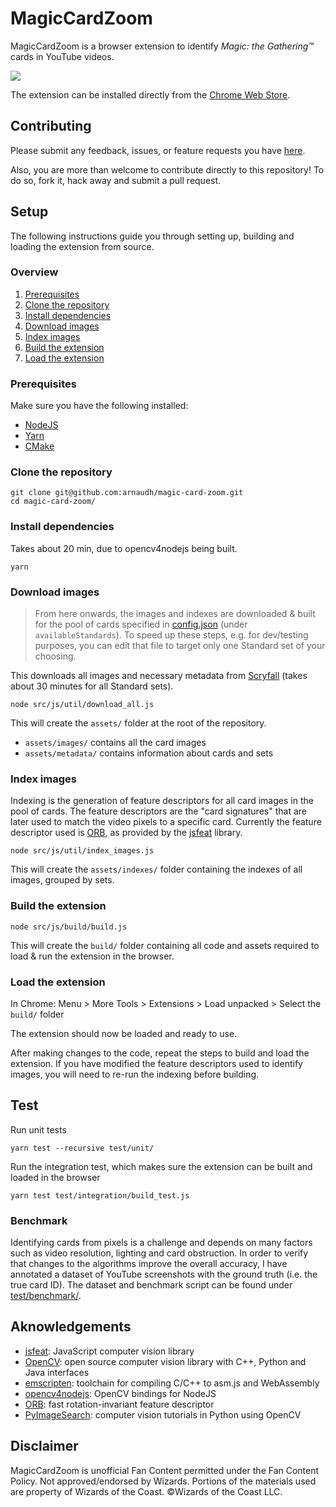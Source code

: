 # MagicCardZoom

MagicCardZoom is a browser extension to identify _Magic: the Gathering™_ cards in YouTube videos.

![](src/img/capture1.gif)

The extension can be installed directly from the [Chrome Web Store](https://chrome.google.com/webstore/detail/magic-card-zoom/cphkchmjhpgjajfogfkolbgageciokda).

<!--- Detailed Description for the Web Store

=== How to use ===
1. install the extension
2. go to a video from the Magic: the Gathering™ official channel (e.g. https://youtu.be/cKPaR2uSpPk?t=222)
3. click on the extension icon in the top right corner of the browser
4. select the appropriate Standard pool of cards (best guess will be selected by default), then click on "Turn on"
5. hover any card in the video to display a high definition view of the card

To stop running the extension, click on the extension icon, then click on "Turn off". The extension will also stop when closing the tab or navigating to a new page.

=== Current limitations ===
- Only videos from the official Magic: the Gathering™ YouTube channel are supported (https://www.youtube.com/channel/UC8ZGymAvfP97qJabgqUkz4A)
- Only Standard and Draft tournament games are supported
- Identification of the correct card depends on how recognisable the card's artwork is, therefore strong light reflection or obstructions (by e.g. dice or other cards) will cause cards to not be identified

I am currently working on those limitations. Please check the extension page again for updates!

=== Feedback / contribute ===
Please submit any feedback, issues, or feature requests you have here: https://github.com/arnaudh/magic-card-zoom/issues
Also, this extension is Open Source and you are more than welcome to contribute! https://github.com/arnaudh/magic-card-zoom

=== Disclaimer ===
MagicCardZoom is unofficial Fan Content permitted under the Fan Content Policy. Not approved/endorsed by Wizards. Portions of the materials used are property of Wizards of the Coast. ©Wizards of the Coast LLC.

-->

## Contributing

Please submit any feedback, issues, or feature requests you have [here](https://github.com/arnaudh/magic-card-zoom/issues).


Also, you are more than welcome to contribute directly to this repository!
To do so, fork it, hack away and submit a pull request.

## Setup

The following instructions guide you through setting up, building and loading the extension from source.

### Overview

1. [Prerequisites](#prerequisites)
2. [Clone the repository](#clone-the-repository)
3. [Install dependencies](#install-dependencies)
4. [Download images](#download-images)
5. [Index images](#index-images)
6. [Build the extension](#build-the-extension)
7. [Load the extension](#load-the-extension)


### Prerequisites

Make sure you have the following installed:
- [NodeJS](https://nodejs.org/)
- [Yarn](https://yarnpkg.com/en/docs/install)
- [CMake](https://cmake.org/download/)

### Clone the repository

```
git clone git@github.com:arnaudh/magic-card-zoom.git
cd magic-card-zoom/
```

### Install dependencies

Takes about 20 min, due to opencv4nodejs being built.

```
yarn
```

### Download images

> From here onwards, the images and indexes are downloaded & built for the pool of cards specified in [config.json](config.json) (under `availableStandards`).
> To speed up these steps, e.g. for dev/testing purposes, you can edit that file to target only one Standard set of your choosing.

This downloads all images and necessary metadata from [Scryfall](http://scryfall.com) (takes about 30 minutes for all Standard sets).

```
node src/js/util/download_all.js
```

This will create the `assets/` folder at the root of the repository.
- `assets/images/` contains all the card images
- `assets/metadata/` contains information about cards and sets


### Index images

Indexing is the generation of feature descriptors for all card images in the pool of cards. The feature descriptors are the "card signatures" that are later used to match the video pixels to a specific card.
Currently the feature descriptor used is [ORB](http://www.willowgarage.com/sites/default/files/orb_final.pdf), as provided by the [jsfeat](https://github.com/inspirit/jsfeat) library.

```
node src/js/util/index_images.js
```

This will create the `assets/indexes/` folder containing the indexes of all images, grouped by sets.

### Build the extension

```
node src/js/build/build.js
```

This will create the `build/` folder containing all code and assets required to load & run the extension in the browser.

### Load the extension

In Chrome: Menu > More Tools > Extensions > Load unpacked > Select the `build/` folder

The extension should now be loaded and ready to use.

After making changes to the code, repeat the steps to build and load the extension. If you have modified the feature descriptors used to identify images, you will need to re-run the indexing before building.


## Test


Run unit tests

```
yarn test --recursive test/unit/
```

Run the integration test, which makes sure the extension can be built and loaded in the browser

```
yarn test test/integration/build_test.js
```

### Benchmark

Identifying cards from pixels is a challenge and depends on many factors such as video resolution, lighting and card obstruction.
In order to verify that changes to the algorithms improve the overall accuracy, I have annotated a dataset of YouTube screenshots with the ground truth (i.e. the true card ID).
The dataset and benchmark script can be found under [test/benchmark/](test/benchmark/).


## Aknowledgements

- [jsfeat](https://github.com/inspirit/jsfeat): JavaScript computer vision library
- [OpenCV](https://github.com/opencv/opencv): open source computer vision library with C++, Python and Java interfaces
- [emscripten](https://emscripten.org/): toolchain for compiling C/C++ to asm.js and WebAssembly
- [opencv4nodejs](https://github.com/justadudewhohacks/opencv4nodejs): OpenCV bindings for NodeJS
- [ORB](http://www.willowgarage.com/sites/default/files/orb_final.pdf): fast rotation-invariant feature descriptor
- [PyImageSearch](http://www.pyimagesearch.com/): computer vision tutorials in Python using OpenCV


## Disclaimer

MagicCardZoom is unofficial Fan Content permitted under the Fan Content Policy. Not approved/endorsed by Wizards. Portions of the materials used are property of Wizards of the Coast. ©Wizards of the Coast LLC. 
